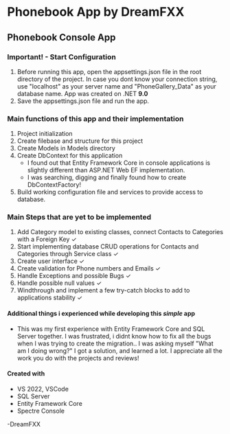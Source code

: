 ﻿# Phonebook App by DreamFXX

## Phonebook Console App

### Important! - Start Configuration

1. Before running this app, open the appsettings.json file in the root directory of the project.
 In case you dont know your connection string, use "localhost" as your server name and "PhoneGallery_Data" as your database name. App was created on .NET **9.0**
3. Save the appsettings.json file and run the app.

### Main functions of this app and their implementation

  1. Project initialization
  2. Create filebase and structure for this project
  3. Create Models in Models directory
  4. Create DbContext for this application
     - I found out that Entity Framework Core in console applications is slightly different than ASP.NET Web EF implementation.
     - I was searching, digging and finally found how to create DbContextFactory!
  5. Build working configuration file and services to provide access to database.

### Main Steps that are yet to be implemented

  1. Add Category model to existing classes, connect Contacts to Categories with a Foreign Key ✓
  2. Start implementing database CRUD operations for Contacts and Categories through Service class ✓
  3. Create user interface ✓
  4. Create validation for Phone numbers and Emails ✓
  5. Handle Exceptions and possible Bugs ✓
  6. Handle possible null values ✓
   7. Windthrough and implement a few try-catch blocks to add to applications stability ✓

#### Additional things i experienced while developing this *simple* app

- This was my first experience with Entity Framework Core and SQL Server together. I was frustrated, i didnt know how to fix all the bugs when I was trying to create the migration.. I was asking myself "What am I doing wrong?" I got a solution, and learned a lot. I appreciate all the work you do with the projects and reviews!</p>

#### Created with

- VS 2022, VSCode
- SQL Server
- Entity Framework Core
- Spectre Console

-DreamFXX
